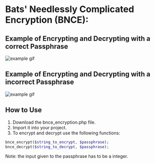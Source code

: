 # Bats' Needlessly Complicated Encryption (BNCE):
## Example of Encrypting and Decrypting with a correct Passphrase
![example gif](https://i.gyazo.com/28ff4dfd22c6f8c6ba1767e03cd6f46a.gif)

## Example of Encrypting and Decrypting with a incorrect Passphrase
![example gif](https://i.gyazo.com/a96ec0202ddcd9ec3780b8c69ef74656.gif)

## How to Use
1. Download the bnce_encryption.php file.
2. Import it into your project.
3. To encrypt and decrypt use the following functions:
```php
bnce_encrypt($string_to_encrypt, $passphrase);
bnce_decrypt($string_to_decrypt, $passphrase);
```
Note: the input given to the passphrase has to be a integer.
